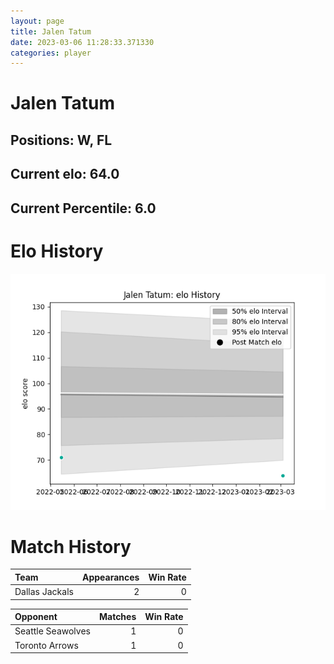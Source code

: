```yaml
---  
layout: page  
title: Jalen Tatum  
date: 2023-03-06 11:28:33.371330  
categories: player  
---
```

# Jalen Tatum

## Positions: W, FL

## Current elo: 64.0

## Current Percentile: 6.0

# Elo History


![elo history](history_JalenTatum.png)
# Match History


| Team           |   Appearances |   Win Rate |
|:---------------|--------------:|-----------:|
| Dallas Jackals |             2 |          0 |

| Opponent          |   Matches |   Win Rate |
|:------------------|----------:|-----------:|
| Seattle Seawolves |         1 |          0 |
| Toronto Arrows    |         1 |          0 |
